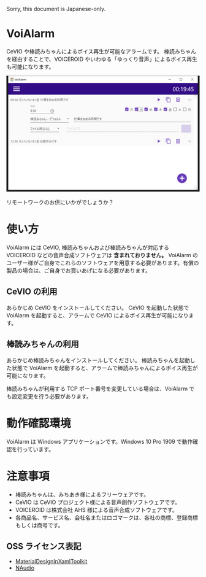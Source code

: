 Sorry, this document is Japanese-only.

# VoiAlarm

CeVIO や棒読みちゃんによるボイス再生が可能なアラームです。
棒読みちゃんを経由することで、VOICEROID やいわゆる「ゆっくり音声」によるボイス再生も可能になります。

![スクリーンショット](img/screenshot.png)

リモートワークのお供にいかがでしょうか？

# 使い方

VoiAlarm には CeVIO, 棒読みちゃんおよび棒読みちゃんが対応する VOICEROID などの音声合成ソフトウェアは **含まれておりません。**
VoiAlarm のユーザー様がご自身でこれらのソフトウェアを用意する必要があります。有償の製品の場合は、ご自身でお買いあげになる必要があります。

## CeVIO の利用

あらかじめ CeVIO をインストールしてください。
CeVIO を起動した状態で VoiAlarm を起動すると、アラームで CeVIO によるボイス再生が可能になります。

## 棒読みちゃんの利用

あらかじめ棒読みちゃんをインストールしてください。
棒読みちゃんを起動した状態で VoiAlarm を起動すると、アラームで棒読みちゃんによるボイス再生が可能になります。

棒読みちゃんが利用する TCP ポート番号を変更している場合は、VoiAlarm でも設定変更を行う必要があります。

# 動作確認環境

VoiAlarm は Windows アプリケーションです。Windows 10 Pro 1909 で動作確認を行っています。

# 注意事項

- 棒読みちゃんは、みちあき様によるフリーウェアです。
- CeVIO は CeVIO プロジェクト様による音声創作ソフトウェアです。
- VOICEROID は株式会社 AHS 様による音声合成ソフトウェアです。
- 各商品名、サービス名、会社名またはロゴマークは、各社の商標、登録商標もしくは商号です。

## OSS ライセンス表記

- [MaterialDesignInXamlToolkit](https://github.com/MaterialDesignInXAML/MaterialDesignInXamlToolkit/blob/master/LICENSE)
- [NAudio](https://github.com/naudio/NAudio/blob/master/license.txt)
